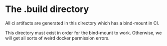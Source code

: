 # The .build directory

All ci artifacts are generated in this directory which has
a bind-mount in CI.

This directory must exist in order for the bind-mount to work.
Otherwise, we will get all sorts of weird docker permission errors.